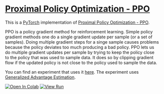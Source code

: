 # [Proximal Policy Optimization - PPO](https://nn.labml.ai/rl/ppo/index.html)

This is a [PyTorch](https://pytorch.org) implementation of
[Proximal Policy Optimization - PPO](https://papers.labml.ai/paper/1707.06347).

PPO is a policy gradient method for reinforcement learning.
Simple policy gradient methods one do a single gradient update per sample (or a set of samples).
Doing multiple gradient steps for a singe sample causes problems
because the policy deviates too much producing a bad policy.
PPO lets us do multiple gradient updates per sample by trying to keep the
policy close to the policy that was used to sample data.
It does so by clipping gradient flow if the updated policy
is not close to the policy used to sample the data.

You can find an experiment that uses it [here](https://nn.labml.ai/rl/ppo/experiment.html).
The experiment uses [Generalized Advantage Estimation](https://nn.labml.ai/rl/ppo/gae.html).

[![Open In Colab](https://colab.research.google.com/assets/colab-badge.svg)](https://colab.research.google.com/github/labmlai/annotated_deep_learning_paper_implementations/blob/master/labml_nn/rl/ppo/experiment.ipynb)
[![View Run](https://img.shields.io/badge/labml-experiment-brightgreen)](https://app.labml.ai/run/6eff28a0910e11eb9b008db315936e2f)
